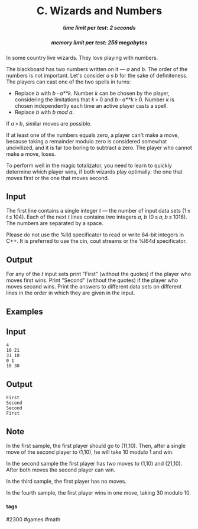<h1 style='text-align: center;'> C. Wizards and Numbers</h1>

<h5 style='text-align: center;'>time limit per test: 2 seconds</h5>
<h5 style='text-align: center;'>memory limit per test: 256 megabytes</h5>

In some country live wizards. They love playing with numbers. 

The blackboard has two numbers written on it — *a* and *b*. The order of the numbers is not important. Let's consider *a* ≤ *b* for the sake of definiteness. The players can cast one of the two spells in turns:

* Replace *b* with *b* - *a**k*. Number *k* can be chosen by the player, considering the limitations that *k* > 0 and *b* - *a**k* ≥ 0. Number *k* is chosen independently each time an active player casts a spell.
* Replace *b* with *b* *mod* *a*.

If *a* > *b*, similar moves are possible.

If at least one of the numbers equals zero, a player can't make a move, because taking a remainder modulo zero is considered somewhat uncivilized, and it is far too boring to subtract a zero. The player who cannot make a move, loses.

To perform well in the magic totalizator, you need to learn to quickly determine which player wins, if both wizards play optimally: the one that moves first or the one that moves second.

## Input

The first line contains a single integer *t* — the number of input data sets (1 ≤ *t* ≤ 104). Each of the next *t* lines contains two integers *a*, *b* (0 ≤ *a*, *b* ≤ 1018). The numbers are separated by a space.

Please do not use the %lld specificator to read or write 64-bit integers in С++. It is preferred to use the cin, cout streams or the %I64d specificator.

## Output

For any of the *t* input sets print "First" (without the quotes) if the player who moves first wins. Print "Second" (without the quotes) if the player who moves second wins. Print the answers to different data sets on different lines in the order in which they are given in the input. 

## Examples

## Input


```
4  
10 21  
31 10  
0 1  
10 30  

```
## Output


```
First  
Second  
Second  
First  

```
## Note

In the first sample, the first player should go to (11,10). Then, after a single move of the second player to (1,10), he will take 10 modulo 1 and win.

In the second sample the first player has two moves to (1,10) and (21,10). After both moves the second player can win.

In the third sample, the first player has no moves.

In the fourth sample, the first player wins in one move, taking 30 modulo 10.



#### tags 

#2300 #games #math 